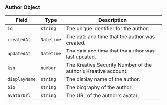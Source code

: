 ### Author Object

| Field         | Type       | Description                                                    |
| ------------- | ---------- | -------------------------------------------------------------- |
| `id`          | `string`   | The unique identifier for the author.                          |
| `createdAt`   | `Datetime` | The date and time that the author was created.                 |
| `updatedAt`   | `Datetime` | The date and time that the author was last updated.            |
| `ksn`         | `number`   | The Kreative Security Number of the author's Kreative account. |
| `displayName` | `string`   | The display name of the author.                                |
| `bio`         | `string`   | The biography of the author.                                   |
| `avatarUrl`   | `string`   | The URL of the author's avatar.                                |
